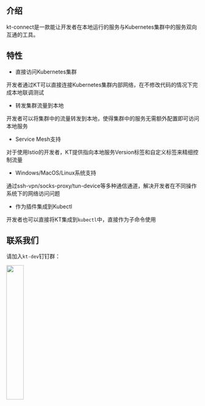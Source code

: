 介绍
---

kt-connect是一款能让开发者在本地运行的服务与Kubernetes集群中的服务双向互通的工具。

## 特性

* 直接访问Kubernetes集群

开发者通过KT可以直接连接Kubernetes集群内部网络，在不修改代码的情况下完成本地联调测试

* 转发集群流量到本地

开发者可以将集群中的流量转发到本地，使得集群中的服务无需额外配置即可访问本地服务

* Service Mesh支持

对于使用Istio的开发者，KT提供指向本地服务Version标签和自定义标签来精细控制流量

* Windows/MacOS/Linux系统支持

通过ssh-vpn/socks-proxy/tun-device等多种通信通道，解决开发者在不同操作系统下的网络访问问题

* 作为插件集成到Kubectl

开发者也可以直接将KT集成到`kubectl`中，直接作为子命令使用

## 联系我们

请加入`kt-dev`钉钉群：

<img src="https://img.alicdn.com/imgextra/i4/O1CN01sTW3D61NzAFgUCNqz_!!6000000001640-0-tps-573-657.jpg" width="30%"></img>
